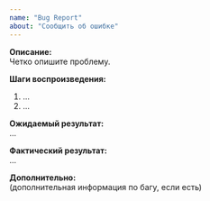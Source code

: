 ```yaml
---
name: "Bug Report"
about: "Сообщить об ошибке"
---
```


**Описание:**  
Четко опишите проблему.

**Шаги воспроизведения:**  
1. ...  
2. ...  

**Ожидаемый результат:**  
...  

**Фактический результат:**  
...  

**Дополнительно:**  
(дополнительная информация по багу, если есть)
